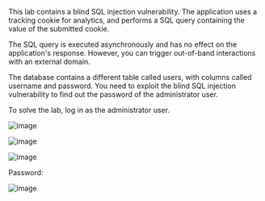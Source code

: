 This lab contains a blind SQL injection vulnerability. The application uses a tracking cookie for analytics, and performs a SQL query containing the value of the submitted cookie.

The SQL query is executed asynchronously and has no effect on the application's response. However, you can trigger out-of-band interactions with an external domain.

The database contains a different table called users, with columns called username and password. You need to exploit the blind SQL injection vulnerability to find out the password of the administrator user.

To solve the lab, log in as the administrator user.

![image](https://github.com/udayk01/Web-Security/assets/52235763/a3c69f2f-0968-452a-9f7e-5613d067aef7)

![image](https://github.com/udayk01/Web-Security/assets/52235763/78acdde0-2a91-439f-b0be-225d9e3f29d9)

![image](https://github.com/udayk01/Web-Security/assets/52235763/cd22330d-6a41-42a9-b5b5-e187d87f2be7)


Password:  

![image](https://github.com/udayk01/Web-Security/assets/52235763/8dd0d539-2773-4abc-a7ea-46e2df32a53b)
